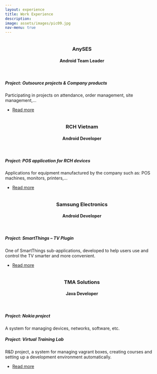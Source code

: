 ```yaml
---
layout: experience
title: Work Experience
description: 
image: assets/images/pic09.jpg
nav-menu: true
---
```


<section id="two" class="spotlights">
	<section>
		<a href="generic.html" class="image">
			<img src="{% link assets/images/pic_anyses.webp %}" alt="" data-position="center center" />
		</a>
		<div class="content">
			<div class="inner">
				<header class="major">
					<h3>AnySES</h3>
                    <h4>Android Team Leader</h4>
				</header>
                <h5>Project: Outsource projects & Company products</h5>
				<p>
                    Participating in projects on attendance, order management, site management,...
                </p>
				<ul class="actions">
					<li><a href="generic.html" class="button">Read more</a></li>
				</ul>
			</div>
		</div>
	</section>
	<section>
		<a href="generic.html" class="image">
			<img src="{% link assets/images/pic_rch.jpeg %}" alt="" data-position="top center" />
		</a>
		<div class="content">
			<div class="inner">
				<header class="major">
					<h3>RCH Vietnam</h3>
                    <h4>Android Developer</h4>
				</header>
                <h5>Project: POS application for RCH devices</h5>
				<p>
                    Applications for equipment manufactured by the company such as: POS machines, monitors, printers,...
                </p>
				<ul class="actions">
					<li><a href="generic.html" class="button">Read more</a></li>
				</ul>
			</div>
		</div>
	</section>
	<section>
		<a href="generic.html" class="image">
			<img src="{% link assets/images/pic_samsung.jpeg %}" alt="" data-position="25% 25%" />
		</a>
		<div class="content">
			<div class="inner">
				<header class="major">
					<h3>Samsung Electronics</h3>
                    <h4>Android Developer</h4>
				</header>
                <h5>Project: SmartThings – TV Plugin</h5>
				<p>
                    One of SmartThings sub-applications, developed to help users use and control the TV smarter and more convenient.
                </p>
				<ul class="actions">
					<li><a href="generic.html" class="button">Read more</a></li>
				</ul>
			</div>
		</div>
	</section>
    <section>
		<a href="generic.html" class="image">
			<img src="{% link assets/images/pic_tma.jpeg %}" alt="" data-position="25% 25%" />
		</a>
		<div class="content">
			<div class="inner">
				<header class="major">
					<h3>TMA Solutions</h3>
                    <h4>Java Developer</h4>
				</header>
                <h5>Project: Nokia project</h5>
				<p>A system for managing devices, networks, software, etc.</p>
                <h5>Project: Virtual Training Lab</h5>
                <p>
                    R&D project, a system for managing vagrant boxes, creating courses and setting up a development environment automatically.
                </p>
				<ul class="actions">
					<li><a href="generic.html" class="button">Read more</a></li>
				</ul>
			</div>
		</div>
	</section>
</section>